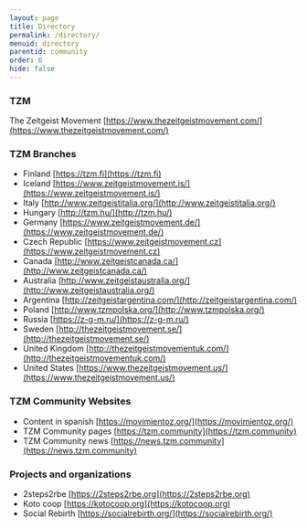 ```yaml
---
layout: page
title: Directory
permalink: /directory/
menuid: directory
parentid: community
order: 6
hide: false
---
```


### TZM

The Zeitgeist Movement [https://www.thezeitgeistmovement.com/](https://www.thezeitgeistmovement.com/)

### TZM Branches

- Finland [https://tzm.fi](https://tzm.fi)
- Iceland [https://www.zeitgeistmovement.is/](https://www.zeitgeistmovement.is/)
- Italy [http://www.zeitgeistitalia.org/](http://www.zeitgeistitalia.org/)
- Hungary [http://tzm.hu/](http://tzm.hu/)
- Germany [https://www.zeitgeistmovement.de/](https://www.zeitgeistmovement.de/)
- Czech Republic [https://www.zeitgeistmovement.cz](https://www.zeitgeistmovement.cz)
- Canada [http://www.zeitgeistcanada.ca/](http://www.zeitgeistcanada.ca/)
- Australia [http://www.zeitgeistaustralia.org/](http://www.zeitgeistaustralia.org/)
- Argentina [http://zeitgeistargentina.com/](http://zeitgeistargentina.com/)
- Poland [http://www.tzmpolska.org/](http://www.tzmpolska.org/)
- Russia [https://z-g-m.ru/](https://z-g-m.ru/)
- Sweden [http://thezeitgeistmovement.se/](http://thezeitgeistmovement.se/)
- United Kingdom [http://thezeitgeistmovementuk.com/](http://thezeitgeistmovementuk.com/)
- United States [https://www.thezeitgeistmovement.us/](https://www.thezeitgeistmovement.us/)

### TZM Community Websites

- Content in spanish [https://movimientoz.org/](https://movimientoz.org/)
- TZM Community pages [https://tzm.community](https://tzm.community)
- TZM Community news [https://news.tzm.community](https://news.tzm.community)

### Projects and organizations
- 2steps2rbe [https://2steps2rbe.org](https://2steps2rbe.org)
- Koto coop [https://kotocoop.org](https://kotocoop.org)
- Social Rebirth [https://socialrebirth.org/](https://socialrebirth.org/)
